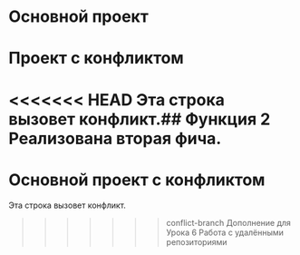 # Основной проект
# Проект с конфликтом
<<<<<<< HEAD
Эта строка вызовет конфликт.## Функция 2
Реализована вторая фича.
=======
# Основной проект с конфликтом
Эта строка вызовет конфликт.
>>>>>>> conflict-branch
Дополнение для Урока 6
Работа с удалёнными репозиториями
